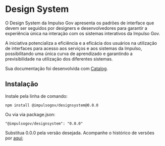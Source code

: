 # Design System

O Design System da Impulso Gov apresenta os padrões de interface que devem ser seguidos por designers e desenvolvedores para garantir a experiência única na interação com os sistemas interativos da Impulso Gov.

A iniciativa potencializa a eficiência e a eficácia dos usuários na utilização de interfaces para acesso aos serviços e aos sistemas da Impulso, possibilitando uma única curva de aprendizado e garantindo a previsibilidade na utilização dos diferentes sistemas.

Sua documentação foi desenvolvida com [Catalog](https://docs.catalog.style/).


## Instalação

Instale pela linha de comando:
```
npm install @impulsogov/designsystem@0.0.0
```

Ou via via package.json:

```
"@impulsogov/designsystem": "0.0.0"
```



Substitua 0.0.0 pela versão desejada.
Acompanhe o histórico de versões por [aqui](https://www.npmjs.com/package/@impulsogov/designsystem);
